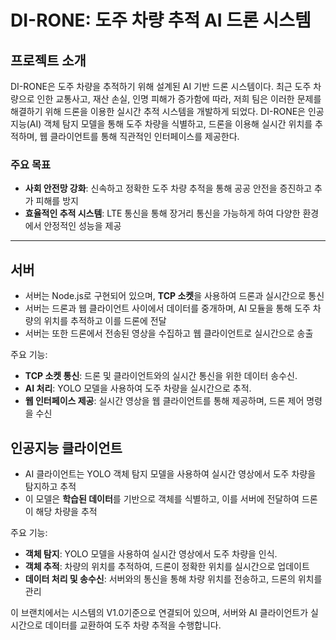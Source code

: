 # DI-RONE: 도주 차량 추적 AI 드론 시스템

## 프로젝트 소개

DI-RONE은 도주 차량을 추적하기 위해 설계된 AI 기반 드론 시스템이다.
최근 도주 차량으로 인한 교통사고, 재산 손실, 인명 피해가 증가함에 따라, 저희 팀은 이러한 문제를 해결하기 위해 드론을 이용한 실시간 추적 시스템을 개발하게 되었다.
DI-RONE은 인공지능(AI) 객체 탐지 모델을 통해 도주 차량을 식별하고, 드론을 이용해 실시간 위치를 추적하며, 웹 클라이언트를 통해 직관적인 인터페이스를 제공한다.

### 주요 목표
- **사회 안전망 강화**: 신속하고 정확한 도주 차량 추적을 통해 공공 안전을 증진하고 추가 피해를 방지
- **효율적인 추적 시스템**: LTE 통신을 통해 장거리 통신을 가능하게 하여 다양한 환경에서 안정적인 성능을 제공

---

## 서버
* 서버는 Node.js로 구현되어 있으며, **TCP 소켓**을 사용하여 드론과 실시간으로 통신
* 서버는 드론과 웹 클라이언트 사이에서 데이터를 중개하며, AI 모듈을 통해 도주 차량의 위치를 추적하고 이를 드론에 전달
* 서버는 또한 드론에서 전송된 영상을 수집하고 웹 클라이언트로 실시간으로 송출

주요 기능:
- **TCP 소켓 통신**: 드론 및 클라이언트와의 실시간 통신을 위한 데이터 송수신.
- **AI 처리**: YOLO 모델을 사용하여 도주 차량을 실시간으로 추적.
- **웹 인터페이스 제공**: 실시간 영상을 웹 클라이언트를 통해 제공하며, 드론 제어 명령을 수신

## 인공지능 클라이언트
* AI 클라이언트는 YOLO 객체 탐지 모델을 사용하여 실시간 영상에서 도주 차량을 탐지하고 추적
* 이 모델은 **학습된 데이터**를 기반으로 객체를 식별하고, 이를 서버에 전달하여 드론이 해당 차량을 추적

주요 기능:
- **객체 탐지**: YOLO 모델을 사용하여 실시간 영상에서 도주 차량을 인식.
- **객체 추적**: 차량의 위치를 추적하여, 드론이 정확한 위치를 실시간으로 업데이트
- **데이터 처리 및 송수신**: 서버와의 통신을 통해 차량 위치를 전송하고, 드론의 위치를 관리

이 브랜치에서는 시스템의 V1.0기준으로 연결되어 있으며, 서버와 AI 클라이언트가 실시간으로 데이터를 교환하여 도주 차량 추적을 수행합니다.